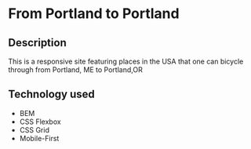 # From Portland to Portland

## Description
This is a responsive site featuring places in the USA that one can bicycle through from Portland, ME to Portland,OR

## Technology used

* BEM
* CSS Flexbox
* CSS Grid
* Mobile-First

